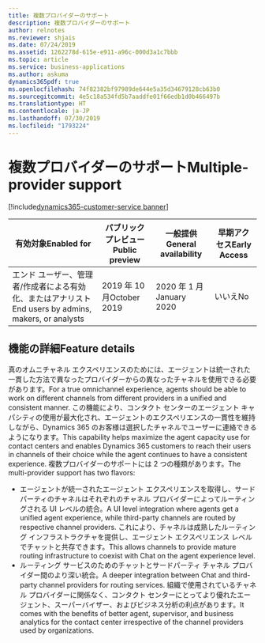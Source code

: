 ```yaml
---
title: 複数プロバイダーのサポート
description: 複数プロバイダーのサポート
author: relnotes
ms.reviewer: shjais
ms.date: 07/24/2019
ms.assetid: 1262278d-615e-e911-a96c-000d3a1c7bbb
ms.topic: article
ms.service: business-applications
ms.author: askuma
dynamics365pdf: true
ms.openlocfilehash: 74f82382bf97989de644e5a35d34679128cb63b0
ms.sourcegitcommit: 4e5c18a534fd5b7aaddfe01f66edb1d0b466497b
ms.translationtype: HT
ms.contentlocale: ja-JP
ms.lasthandoff: 07/30/2019
ms.locfileid: "1793224"
---
```

# <a name="multiple-provider-support"></a><span data-ttu-id="e2ff6-103">複数プロバイダーのサポート</span><span class="sxs-lookup"><span data-stu-id="e2ff6-103">Multiple-provider support</span></span>
[!include[dynamics365-customer-service banner](../includes/dynamics365-customer-service.md)]

| <span data-ttu-id="e2ff6-104">有効対象</span><span class="sxs-lookup"><span data-stu-id="e2ff6-104">Enabled for</span></span>    |  <span data-ttu-id="e2ff6-105">パブリック プレビュー</span><span class="sxs-lookup"><span data-stu-id="e2ff6-105">Public preview</span></span> | <span data-ttu-id="e2ff6-106">一般提供</span><span class="sxs-lookup"><span data-stu-id="e2ff6-106">General availability</span></span> | <span data-ttu-id="e2ff6-107">早期アクセス</span><span class="sxs-lookup"><span data-stu-id="e2ff6-107">Early Access</span></span> |
| ---------- | ---------- |---------- |---------- |
|<span data-ttu-id="e2ff6-108">エンド ユーザー、管理者/作成者による有効化、またはアナリスト</span><span class="sxs-lookup"><span data-stu-id="e2ff6-108">End users by admins, makers, or analysts</span></span>|<span data-ttu-id="e2ff6-109">2019 年 10 月</span><span class="sxs-lookup"><span data-stu-id="e2ff6-109">October 2019</span></span>| <span data-ttu-id="e2ff6-110">2020 年 1 月</span><span class="sxs-lookup"><span data-stu-id="e2ff6-110">January 2020</span></span>|<span data-ttu-id="e2ff6-111">いいえ</span><span class="sxs-lookup"><span data-stu-id="e2ff6-111">No</span></span> |






## <a name="feature-details"></a><span data-ttu-id="e2ff6-112">機能の詳細</span><span class="sxs-lookup"><span data-stu-id="e2ff6-112">Feature details</span></span>
<!--feature detail start -->
<span data-ttu-id="e2ff6-113">真のオムニチャネル エクスペリエンスのためには、エージェントは統一された一貫した方法で異なったプロバイダーからの異なったチャネルを使用できる必要があります。</span><span class="sxs-lookup"><span data-stu-id="e2ff6-113">For a true omnichannel experience, agents should be able to work on different channels from different providers in a unified and consistent manner.</span></span> <span data-ttu-id="e2ff6-114">この機能により、コンタクト センターのエージェント キャパシティの使用が最大化され、エージェントのエクスペリエンスの一貫性を維持しながら、Dynamics 365 のお客様は選択したチャネルでユーザーに連絡できるようになります。</span><span class="sxs-lookup"><span data-stu-id="e2ff6-114">This capability helps maximize the agent capacity use for contact centers and enables Dynamics 365 customers to reach their users in channels of their choice while the agent continues to have a consistent experience.</span></span> <span data-ttu-id="e2ff6-115">複数プロバイダーのサポートには 2 つの種類があります。</span><span class="sxs-lookup"><span data-stu-id="e2ff6-115">The multi-provider support has two flavors:</span></span>

- <span data-ttu-id="e2ff6-116">エージェントが統一されたエージェント エクスペリエンスを取得し、サードパーティのチャネルはそれぞれのチャネル プロバイダーによってルーティングされる UI レベルの統合。</span><span class="sxs-lookup"><span data-stu-id="e2ff6-116">A UI level integration where agents get a unified agent experience, while third-party channels are routed by respective channel providers.</span></span> <span data-ttu-id="e2ff6-117">これにより、チャネルは成熟したルーティング インフラストラクチャを提供し、エージェント エクスペリエンス レベルでチャットと共存できます。</span><span class="sxs-lookup"><span data-stu-id="e2ff6-117">This allows channels to provide mature routing infrastructure to coexist with Chat on the agent experience level.</span></span>
- <span data-ttu-id="e2ff6-118">ルーティング サービスのためのチャットとサードパーティ チャネル プロバイダー間のより深い統合。</span><span class="sxs-lookup"><span data-stu-id="e2ff6-118">A deeper integration between Chat and third-party channel providers for routing services.</span></span> <span data-ttu-id="e2ff6-119">組織で使用されているチャネル プロバイダーに関係なく、コンタクト センターにとってより優れたエージェント、スーパーバイザー、およびビジネス分析の利点があります。</span><span class="sxs-lookup"><span data-stu-id="e2ff6-119">It comes with the benefits of better agent, supervisor, and business analytics for the contact center irrespective of the channel providers used by organizations.</span></span>
<!--feature detail end -->












